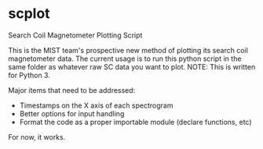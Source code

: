 # scplot
Search Coil Magnetometer Plotting Script

This is the MIST team's prospective new method of plotting its search coil magnetometer data.
The current usage is to run this python script in the same folder as whatever raw SC data you want to plot.
NOTE: This is written for Python 3.

Major items that need to be addressed:
  * Timestamps on the X axis of each spectrogram
  * Better options for input handling
  * Format the code as a proper importable module (declare functions, etc)

For now, it works.
